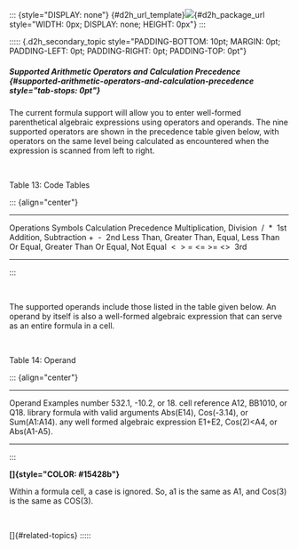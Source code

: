 ::: {style="DISPLAY: none"}
[](ms-xhelp:///?Id=d2h_url_template){#d2h_url_template}![](!package_url!){#d2h_package_url style="WIDTH: 0px; DISPLAY: none; HEIGHT: 0px"}
:::

::::: {.d2h_secondary_topic style="PADDING-BOTTOM: 10pt; MARGIN: 0pt; PADDING-LEFT: 0pt; PADDING-RIGHT: 0pt; PADDING-TOP: 0pt"}
##### Supported Arithmetic Operators and Calculation Precedence {#supported-arithmetic-operators-and-calculation-precedence style="tab-stops: 0pt"}

The current formula support will allow you to enter well-formed parenthetical algebraic expressions using operators and operands. The nine supported operators are shown in the precedence table given below, with operators on the same level being calculated as encountered when the expression is scanned from left to right.

 

Table 13: Code Tables

::: {align="center"}
  --------------------------------------------------------------------------------------- -------------------------- ------------------------
  Operations                                                                              Symbols                    Calculation Precedence
  Multiplication, Division                                                                 /  \*                     1st
  Addition, Subtraction                                                                   +  -                       2nd
  Less Than, Greater Than, Equal, Less Than Or Equal, Greater Than Or Equal, Not Equal     \<  \> = \<= \>= \<\>     3rd
  --------------------------------------------------------------------------------------- -------------------------- ------------------------
:::

 

The supported operands include those listed in the table given below. An operand by itself is also a well-formed algebraic expression that can serve as an entire formula in a cell.

 

Table 14: Operand

::: {align="center"}
  --------------------------------------- ---------------------------------------
  Operand                                 Examples
  number                                  532.1, -10.2, or 18.
  cell reference                          A12, BB1010, or Q18.
  library formula with valid arguments    Abs(E14), Cos(-3.14), or Sum(A1:A14).
  any well formed algebraic expression    E1+E2, Cos(2)\<A4, or Abs(A1-A5).
  --------------------------------------- ---------------------------------------
:::

**[]{style="COLOR: #15428b"}** 

Within a formula cell, a case is ignored. So, a1 is the same as A1, and Cos(3) is the same as COS(3).

 

[]{#related-topics}
:::::
